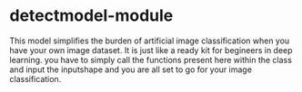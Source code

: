 # detectmodel-module
This model simplifies the burden of artificial image classification when you have your own image dataset. It is just like a ready kit for begineers in deep learning.
you have to simply call the functions present here within the class and input the inputshape and you are all set to go for your image classification.
